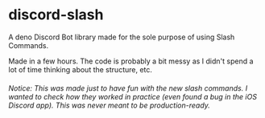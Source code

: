 # discord-slash

A deno Discord Bot library made for the sole purpose of using Slash Commands.

Made in a few hours. The code is probably a bit messy as I didn't spend a lot of time thinking about the structure, etc.

###### Notice: This was made just to have fun with the _new_ slash commands. I wanted to check how they worked in practice (even found a bug in the iOS Discord app). This was never meant to be production-ready.